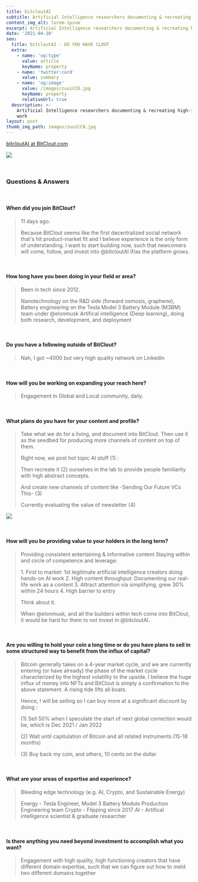 ```yaml
---
title: bitcloutAI
subtitle: Artificial Intelligence researchers documenting & recreating high-impact work
content_img_alt: lorem-ipsum
excerpt: Artificial Intelligence researchers documenting & recreating high-impact work
date: '2021-04-10'
seo:
  title: bitcloutAI - DO YOU HAVE CLOUT
  extra:
    - name: 'og:type'
      value: article
      keyName: property
    - name: 'twitter:card'
      value: summary
    - name: 'og:image'
      value: /images/zuuiCC8.jpg
      keyName: property
      relativeUrl: true
  description: >-
    Artificial Intelligence researchers documenting & recreating high-impact
    work
layout: post
thumb_img_path: images/zuuiCC8.jpg
---
```

[bitcloutAI at BitClout.com](https://bitclout.com/u/bitcloutai)

![](/images/zuuiCC8.jpg)

<br>

### Questions & Answers

<br>

#### When did you join BitClout?

> 11 days ago.
>
> Because BitClout seems like the first decentralized social network that's hit product-market fit and I believe experience is the only form of understanding. I want to start building now, such that newcomers will come, follow, and invest into @bitcloutAI if/as the platform grows.

<br>

#### How long have you been doing in your field or area?

> Been in tech since 2012.
>
> Nanotechnology on the R\&D side (forward osmosis, graphene),
> Battery engineering on the Tesla Model 3 Battery Module (M3BM) team under @elonmusk
> Artifical intelligence (Deep learning), doing both research, development, and deployment

<br>

#### Do you have a following outside of BitClout?

> Nah, I got ~4000 but very high quality network on LinkedIn

<br>

#### How will you be working on expanding your reach here?

> Engagement in Global and Local community, daily.

<br>

#### What plans do you have for your content and profile?

> Take what we do for a living, and document into BitClout. Then use it as the seedbed for producing more channels of content on top of them.
>
> Right now, we post hot topic AI stuff (1) :
>
> Then recreate it (2) ourselves in the lab to provide people familiarity with high abstract concepts.
>
> And create new channels of content like -Sending Our Future VCs This- (3)
>
> Currently evaluating the value of newsletter (4)

![](/images/zuuiCC8.jpg)

<br>

#### How will you be providing value to your holders in the long term?

> Providing consistent entertaining & informative content
> Staying within and circle of competence and leverage:
>
> 1\. First to market: 1st legitimate artificial intelligence creators doing hands-on AI work
> 2\. High content throughput: Documenting our real-life work as a content
> 3\. Attract attention via simplifying, grew 30% within 24 hours
> 4\. High barrier to entry
>
> Think about it.
>
> When @elonmusk, and all the builders within tech come into BitClout, it would be hard for them to not invest in @bitcloutAI.

<br>

#### Are you willing to hold your coin a long time or do you have plans to sell in some structured way to benefit from the influx of capital?

> Bitcoin generally takes on a 4-year market cycle, and we are currently entering (or have already) the phase of the market cycle characterized by the highest volatility to the upside. I believe the huge influx of money into NFTs and BitClout is simply a confirmation to the above statement. A rising tide lifts all boats.
>
> Hence, I will be selling so I can buy more at a significant discount by doing :
>
> (1) Sell 50% when I speculate the start of next global correction would be, which is Dec 2021 / Jan 2022
>
> (2) Wait until capitulation of Bitcoin and all related instruments (15-18 months)
>
> (3) Buy back my coin, and others, 10 cents on the dollar

<br>

#### What are your areas of expertise and experience?

> Bleeding edge technology (e.g. AI, Crypto, and Sustainable Energy)
>
> Energy - Tesla Engineer, Model 3 Battery Module Production Engineering team
> Crypto - Flipping since 2017
> AI - Artifical intelligence scientist  & graduate researcher

<br>

#### Is there anything you need beyond investment to accomplish what you want?

> Engagement with high quality, high functioning creators that have different domain expertise, such that we can figure out how to meld two different domains together
